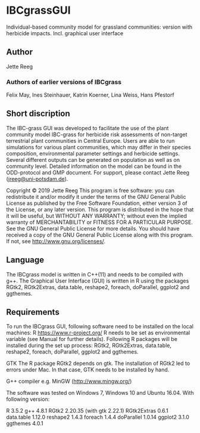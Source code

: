 # IBCgrassGUI
Individual-based community model for grassland communities: version with herbicide impacts. Incl. graphical user interface
## Author
Jette Reeg
### Authors of earlier versions of IBCgrass
Felix May, Ines Steinhauer, Katrin Koerner, Lina Weiss, Hans Pfestorf
## Short discription
The IBC-grass GUI was developed to facilitate the use of the plant community model IBC-grass for herbicide risk assessments of non-target terrestrial plant communities in Central Europe.  Users are able to run simulations for various plant communities, which may differ in their species composition, environmental parameter settings and herbicide settings. Several different outputs can be generated on population as well as on community level.
Detailed information on the model can be found in the ODD-protocol and GMP document. 
For support, please contact Jette Reeg (jreeg@uni-potsdam.de).

Copyright © 2019 Jette Reeg
This program is free software: you can redistribute it and/or modify it under the terms of the GNU General Public License as published by the Free Software Foundation, either version 3 of the License, or any later version.
This program is distributed in the hope that it will be useful, but WITHOUT ANY WARRANTY; without even the implied warranty of MERCHANTABILITY or FITNESS FOR A PARTICULAR PURPOSE.  See the GNU General Public License for more details.
You should have received a copy of the GNU General Public License along with this program.  If not, see <http://www.gnu.org/licenses/>.

## Language
The IBCgrass model is written in C++(11) and needs to be compiled with g++.
The Graphical User Interface (GUI) is written in R using the packages RGtk2, RGtk2Extras, data.table, reshape2, foreach, doParallel, ggplot2 and ggthemes.

## Requirements
To run the IBCgrass GUI, following software need to be installed on the local machines:
R 		https://www.r-project.org/ 
		R needs to be set as environmental variable (see Manual for further details).
		Following R packages will be installed during the set up process: RGtk2, RGtk2Extras, data.table, reshape2, foreach, doParallel, ggplot2 and ggthemes.

GTK		The R package RGtk2 depends on gtk. The installation of RGtk2 led to errors under Mac. In that case, GTK needs to be installed by hand. 

G++ compiler	e.g. MinGW (http://www.mingw.org/) 

The software was tested on Windows 7, Windows 10 and Ubuntu 16.04. With following version:

R		3.5.2
g++		4.8.1
RGtk2		2.20.35 (with gtk 2.22.1)
RGtk2Extras	0.6.1
data.table	1.12.0
reshape2	1.4.3
foreach		1.4.4
doParallel	1.0.14
ggplot2		3.1.0
ggthemes	4.0.1
